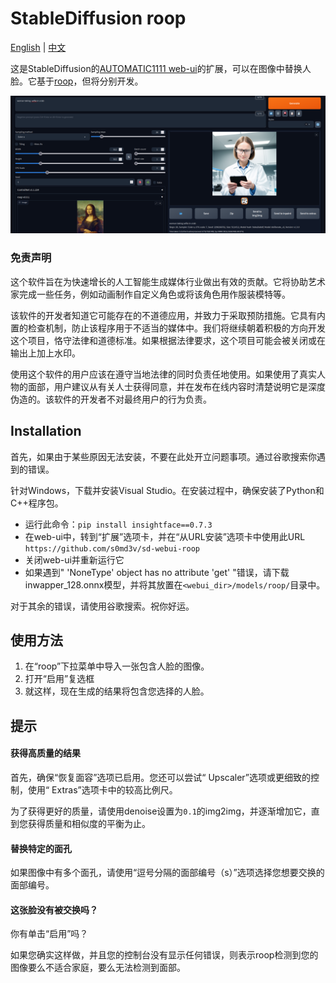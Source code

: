 # StableDiffusion roop
[English](README.md) | [中文](README-zh.md)

这是StableDiffusion的[AUTOMATIC1111 web-ui](https://github.com/AUTOMATIC1111/stable-diffusion-webui/)的扩展，可以在图像中替换人脸。它基于[roop](https://github.com/s0md3v/roop)，但将分别开发。

![example](example/example.png)

### 免责声明

这个软件旨在为快速增长的人工智能生成媒体行业做出有效的贡献。它将协助艺术家完成一些任务，例如动画制作自定义角色或将该角色用作服装模特等。

该软件的开发者知道它可能存在的不道德应用，并致力于采取预防措施。它具有内置的检查机制，防止该程序用于不适当的媒体中。我们将继续朝着积极的方向开发这个项目，恪守法律和道德标准。如果根据法律要求，这个项目可能会被关闭或在输出上加上水印。

使用这个软件的用户应该在遵守当地法律的同时负责任地使用。如果使用了真实人物的面部，用户建议从有关人士获得同意，并在发布在线内容时清楚说明它是深度伪造的。该软件的开发者不对最终用户的行为负责。

## Installation
首先，如果由于某些原因无法安装，不要在此处开立问题事项。通过谷歌搜索你遇到的错误。

针对Windows，下载并安装Visual Studio。在安装过程中，确保安装了Python和C++程序包。

+ 运行此命令：`pip install insightface==0.7.3`
+ 在web-ui中，转到“扩展”选项卡，并在“从URL安装”选项卡中使用此URL `https://github.com/s0md3v/sd-webui-roop`
+ 关闭web-ui并重新运行它
+ 如果遇到" 'NoneType' object has no attribute 'get' "错误，请下载inwapper_128.onnx模型，并将其放置在`<webui_dir>/models/roop/`目录中。

对于其余的错误，请使用谷歌搜索。祝你好运。

## 使用方法

1. 在“roop”下拉菜单中导入一张包含人脸的图像。
2. 打开“启用”复选框
3. 就这样，现在生成的结果将包含您选择的人脸。

## 提示
#### 获得高质量的结果
首先，确保“恢复面容”选项已启用。您还可以尝试“ Upscaler”选项或更细致的控制，使用“ Extras”选项卡中的较高比例尺。

为了获得更好的质量，请使用denoise设置为`0.1`的img2img，并逐渐增加它，直到您获得质量和相似度的平衡为止。

#### 替换特定的面孔
如果图像中有多个面孔，请使用“逗号分隔的面部编号（s）”选项选择您想要交换的面部编号。

#### 这张脸没有被交换吗？
你有单击“启用”吗？

如果您确实这样做，并且您的控制台没有显示任何错误，则表示roop检测到您的图像要么不适合家庭，要么无法检测到面部。
